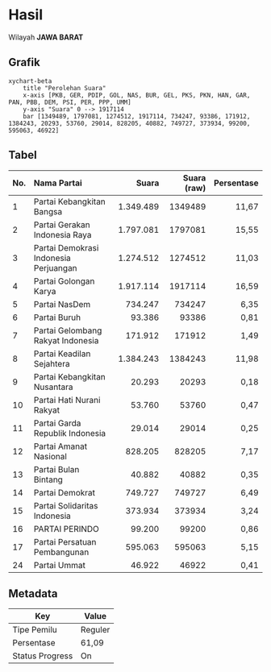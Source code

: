 # Hasil

Wilayah **JAWA BARAT**

## Grafik

```mermaid
xychart-beta
    title "Perolehan Suara"
    x-axis [PKB, GER, PDIP, GOL, NAS, BUR, GEL, PKS, PKN, HAN, GAR, PAN, PBB, DEM, PSI, PER, PPP, UMM]
    y-axis "Suara" 0 --> 1917114
    bar [1349489, 1797081, 1274512, 1917114, 734247, 93386, 171912, 1384243, 20293, 53760, 29014, 828205, 40882, 749727, 373934, 99200, 595063, 46922]
```

## Tabel

| No. | Nama Partai                           | Suara     | Suara (raw) | Persentase |
|:--- |:------------------------------------- | ---------:| -----------:| ----------:|
| 1   | Partai Kebangkitan Bangsa             | 1.349.489 | 1349489     | 11,67      |
| 2   | Partai Gerakan Indonesia Raya         | 1.797.081 | 1797081     | 15,55      |
| 3   | Partai Demokrasi Indonesia Perjuangan | 1.274.512 | 1274512     | 11,03      |
| 4   | Partai Golongan Karya                 | 1.917.114 | 1917114     | 16,59      |
| 5   | Partai NasDem                         | 734.247   | 734247      | 6,35       |
| 6   | Partai Buruh                          | 93.386    | 93386       | 0,81       |
| 7   | Partai Gelombang Rakyat Indonesia     | 171.912   | 171912      | 1,49       |
| 8   | Partai Keadilan Sejahtera             | 1.384.243 | 1384243     | 11,98      |
| 9   | Partai Kebangkitan Nusantara          | 20.293    | 20293       | 0,18       |
| 10  | Partai Hati Nurani Rakyat             | 53.760    | 53760       | 0,47       |
| 11  | Partai Garda Republik Indonesia       | 29.014    | 29014       | 0,25       |
| 12  | Partai Amanat Nasional                | 828.205   | 828205      | 7,17       |
| 13  | Partai Bulan Bintang                  | 40.882    | 40882       | 0,35       |
| 14  | Partai Demokrat                       | 749.727   | 749727      | 6,49       |
| 15  | Partai Solidaritas Indonesia          | 373.934   | 373934      | 3,24       |
| 16  | PARTAI PERINDO                        | 99.200    | 99200       | 0,86       |
| 17  | Partai Persatuan Pembangunan          | 595.063   | 595063      | 5,15       |
| 24  | Partai Ummat                          | 46.922    | 46922       | 0,41       |


## Metadata

| Key             | Value   |
| --------------- | ------- |
| Tipe Pemilu     | Reguler |
| Persentase      | 61,09   |
| Status Progress | On      |



